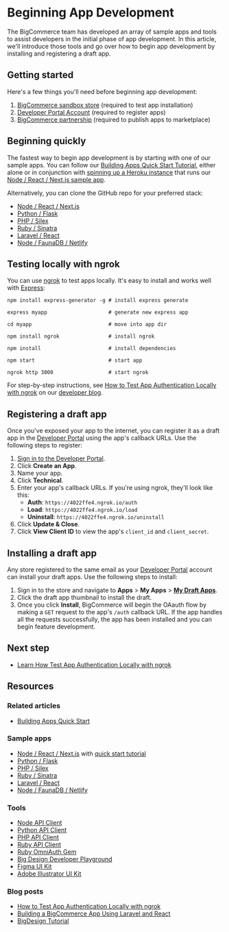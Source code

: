 # Beginning App Development



The BigCommerce team has developed an array of sample apps and tools to assist developers in the initial phase of app development. In this article, we'll introduce those tools and go over how to begin app development by installing and registering a draft app.

## Getting started
Here's a few things you'll need before beginning app development:
1. [BigCommerce sandbox store](/api-docs/partner/getting-started/create-a-sandbox-store) (required to test app installation)
2. [Developer Portal Account](https://devtools.bigcommerce.com/) (required to register apps)
3. [BigCommerce partnership](https://www.bigcommerce.com/partners/) (required to publish apps to marketplace)

## Beginning quickly
The fastest way to begin app development is by starting with one of our sample apps. You can follow our [Building Apps Quick Start Tutorial](/api-docs/apps/quick-start), either alone or in conjunction with [spinning up a Heroku instance](https://heroku.com/deploy?template=https://github.com/bigcommerce/sample-app-nodejs) that runs our [Node / React / Next.js sample app](https://github.com/bigcommerce/sample-app-nodejs/).  

Alternatively, you can clone the GitHub repo for your preferred stack:

* [Node / React / Next.js](https://github.com/bigcommerce/sample-app-nodejs/)
* [Python / Flask](https://github.com/bigcommerce/hello-world-app-python-flask)
* [PHP / Silex](https://github.com/bigcommerce/hello-world-app-php-silex)
* [Ruby / Sinatra](https://github.com/bigcommerce/hello-world-app-ruby-sinatra)
* [Laravel / React](https://github.com/bigcommerce/laravel-react-sample-app)
* [Node / FaunaDB / Netlify](https://github.com/bigcommerce/channels-app/)

## Testing locally with ngrok
You can use [ngrok](https://ngrok.com/) to test apps locally. It's easy to install and works well with [Express](https://expressjs.com/):


```shell
npm install express-generator -g # install express generate

express myapp                    # generate new express app

cd myapp                         # move into app dir

npm install ngrok                # install ngrok

npm install                      # install dependencies

npm start                        # start app

ngrok http 3000                  # start ngrok
```

For step-by-step instructions, see [How to Test App Authentication Locally with ngrok](https://medium.com/bigcommerce-developer-blog/how-to-test-app-authentication-locally-with-ngrok-149150bfe4cf) on our [developer blog](https://medium.com/bigcommerce-developer-blog).

## Registering a draft app
Once you've exposed your app to the internet, you can register it as a draft app in the [Developer Portal](https://devtools.bigcommerce.com/) using the app's callback URLs. Use the following steps to register:

1. [Sign in to the Developer Portal](https://devtools.bigcommerce.com/).
2. Click **Create an App**.
3. Name your app.
4. Click **Technical**.
5. Enter your app's callback URLs. If you're using ngrok, they'll look like this:
   * **Auth**: `https://4022ffe4.ngrok.io/auth`
   * **Load**: `https://4022ffe4.ngrok.io/load`
   * **Uninstall**: `https://4022ffe4.ngrok.io/uninstall`
6.  Click **Update & Close**.
7.  Click **View Client ID** to view the app's `client_id` and `client_secret`.

## Installing a draft app
Any store registered to the same email as your [Developer Portal](https://devtools.bigcommerce.com/my/apps) account can install your draft apps. Use the following steps to install:

1. Sign in to the store and navigate to **Apps** > **My Apps** > [**My Draft Apps**](https://login.bigcommerce.com/deep-links/manage/marketplace/apps/my-apps/drafts).
2. Click the draft app thumbnail to install the draft. 
3. Once you click **Install**, BigCommerce will begin the OAauth flow by making a `GET` request to the app's `/auth` callback URL. If the app handles all the requests successfully, the app has been installed and you can begin feature development.

## Next step
* [Learn How Test App Authentication Locally with ngrok](https://medium.com/bigcommerce-developer-blog/how-to-test-app-authentication-locally-with-ngrok-149150bfe4cf)

## Resources

### Related articles
* [Building Apps Quick Start](/api-docs/apps/quick-start)

### Sample apps
* [Node / React / Next.js](https://github.com/bigcommerce/sample-app-nodejs) with [quick start tutorial](https://developer.bigcommerce.com/api-docs/apps/quick-start)
* [Python / Flask](https://github.com/bigcommerce/hello-world-app-python-flask)
* [PHP / Silex](https://github.com/bigcommerce/hello-world-app-php-silex)
* [Ruby / Sinatra](https://github.com/bigcommerce/hello-world-app-ruby-sinatra)
* [Laravel / React](https://github.com/bigcommerce/laravel-react-sample-app)
* [Node / FaunaDB / Netlify](https://github.com/bigcommerce/channels-app/)

### Tools
* [Node API Client](https://github.com/bigcommerce/node-bigcommerce/)
* [Python API Client](https://github.com/bigcommerce/bigcommerce-api-python)
* [PHP API Client](https://github.com/bigcommerce/bigcommerce-api-php)
* [Ruby API Client](https://github.com/bigcommerce/bigcommerce-api-ruby)
* [Ruby OmniAuth Gem](https://github.com/bigcommerce/omniauth-bigcommerce)
* [Big Design Developer Playground](https://developer.bigcommerce.com/big-design)
* [Figma UI Kit](https://www.figma.com/file/jTVuUkiZ1j3rux8WHG4IKK/BigDesign-UI-Kit?node-id=0%3A1/duplicate)
* [Adobe Illustrator UI Kit](https://design.bigcommerce.com/bigdesign-ui-kit)

### Blog posts
* [How to Test App Authentication Locally with ngrok](https://medium.com/bigcommerce-developer-blog/how-to-test-app-authentication-locally-with-ngrok-149150bfe4cf)
* [Building a BigCommerce App Using Laravel and React](https://medium.com/bigcommerce-developer-blog/building-a-bigcommerce-app-using-laravel-and-react-711ceceb5006)
* [BigDesign Tutorial](https://medium.com/bigcommerce-developer-blog/bigdesign-build-native-looking-uis-with-the-bigcommerce-design-system-fb06a01a24f2)
